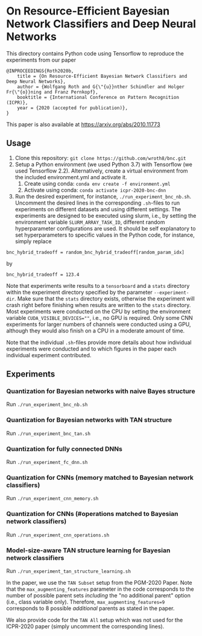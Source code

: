 # On Resource-Efficient Bayesian Network Classifiers and Deep Neural Networks

This directory contains Python code using Tensorflow to reproduce the experiments from our paper

```
@INPROCEEDINGS{Roth2020b,
    title = {On Resource-Efficient Bayesian Network Classifiers and Deep Neural Networks},
    author = {Wolfgang Roth and G{\"{u}}nther Schindler and Holger Fr{\"{o}}ning and Franz Pernkopf},
    booktitle = {International Conference on Pattern Recognition (ICPR)},
    year = {2020 (accepted for publication)},
}
```

This paper is also available at <https://arxiv.org/abs/2010.11773>

## Usage

1. Clone this repository: `git clone https://github.com/wroth8/bnc.git`
2. Setup a Python environment (we used Python 3.7) with Tensorflow (we used Tensorflow 2.2). Alternatively, create a virtual environment from the included environment.yml and activate it.
    1. Create using conda: `conda env create -f environment.yml`
    2. Activate using conda: `conda activate icpr-2020-bnc-dnn`
3. Run the desired experiment, for instance, `./run_experiment_bnc_nb.sh`.
Uncomment the desired lines in the corresponding `.sh`-files to run experiments on different datasets and using different settings.
The experiments are designed to be executed using slurm, i.e., by setting the environment variable `SLURM_ARRAY_TASK_ID`, different random hyperparameter configurations are used.
It should be self explanatory to set hyperparameters to specific values in the Python code, for instance, simply replace

```
bnc_hybrid_tradeoff = random_bnc_hybrid_tradeoff[random_param_idx]
```

by 

```
bnc_hybrid_tradeoff = 123.4
```

Note that experiments write results to a `tensorboard` and a `stats` directory within the experiment directory specified by the parameter `--experiment-dir`.
Make sure that the `stats` directory exists, otherwise the experiment will crash right before finishing when results are written to the `stats` directory.
Most experiments were conducted on the CPU by setting the environment variable `CUDA_VISIBLE_DEVICES=""`, i.e., no GPU is required.
Only some CNN experiments for larger numbers of channels were conducted using a GPU, although they would also finish on a CPU in a moderate amount of time.

Note that the individual `.sh`-files provide more details about how individual experiments were conducted and to which figures in the paper each individual experiment contributed.

## Experiments
### Quantization for Bayesian networks with naive Bayes structure
Run `./run_experiment_bnc_nb.sh`

### Quantization for Bayesian networks with TAN structure
Run `./run_experiment_bnc_tan.sh`

### Quantization for fully connected DNNs
Run `./run_experiment_fc_dnn.sh`

### Quantization for CNNs (memory matched to Bayesian network classifiers)
Run `./run_experiment_cnn_memory.sh`

### Quantization for CNNs (#operations matched to Bayesian network classifiers)
Run `./run_experiment_cnn_operations.sh`

### Model-size-aware TAN structure learning for Bayesian network classifiers
Run `./run_experiment_tan_structure_learning.sh`

In the paper, we use the `TAN Subset` setup from the PGM-2020 Paper.
Note that the `max_augmenting_features` parameter in the code corresponds to the number of possible parent sets *including* the "no additional parent" option (i.e., class variable only).
Therefore, `max_augmenting_features=9` corresponds to 8 possible *additional* parents as stated in the paper.

We also provide code for the `TAN All` setup which was not used for the ICPR-2020 paper (simply uncomment the corresponding lines).